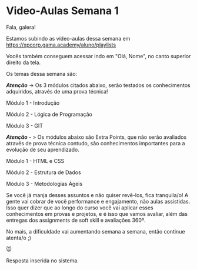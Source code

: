 # Video-Aulas Semana 1

Fala, galera!

Estamos subindo as vídeo-aulas dessa semana em https://xpcorp.gama.academy/aluno/playlists

Vocês também conseguem acessar indo em "Olá, Nome", no canto superior direito da tela.

Os temas dessa semana são:

***Atenção*** -> Os 3 módulos citados abaixo,  serão testados os conhecimentos adquiridos, através de uma prova técnica!

Módulo 1 - Introdução

Módulo 2 - Lógica de Programação

Módulo 3 - GIT



***Atenção*** - > Os módulos abaixo são Extra Points, que não serão avaliados através de prova técnica contudo, são conhecimentos importantes para a evolução de seu aprendizado.



Módulo 1 - HTML e CSS  

Módulo 2 - Estrutura de Dados 

Módulo 3 - Metodologias Ágeis 



Se você já manja desses assuntos e não quiser revê-los, fica tranquila/o! A gente vai cobrar de você performance e engajamento, não aulas assistidas. Isso quer dizer que ao longo do curso você vai aplicar esses conhecimentos em provas e projetos, e é isso que vamos avaliar, além das entregas dos assignments de soft skill e avaliações 360º.

No mais, a dificuldade vai aumentando semana a semana, então continue atenta/o ;)

:mouse:

Resposta inserida no sistema.

